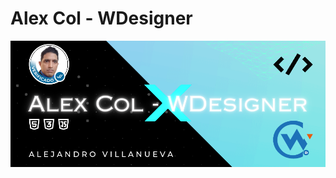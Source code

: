 # Alex Col - WDesigner

![Portada](https://github.com/wdesigner-co/practicas/blob/main/Landing%20Page/20231015_135843_0000.png)


